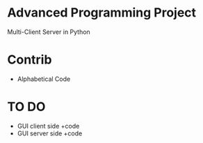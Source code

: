 # Advanced Programming Project

Multi-Client Server in Python

# Contrib

- Alphabetical Code


# TO DO
* GUI client side +code
* GUI server side +code
